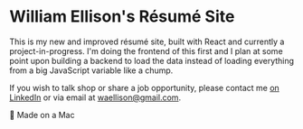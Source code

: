 # William Ellison's Résumé Site

This is my new and improved résumé site, built with React and currently a project-in-progress.  I'm doing the frontend of this first and I plan at some point upon building a backend to load the data instead of loading everything from a big JavaScript variable like a chump.

If you wish to talk shop or share a job opportunity, please contact me [on LinkedIn](//linkedin.com/in/tnwae) or via email at <waellison@gmail.com>.

 Made on a Mac
